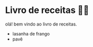 # Livro de receitas :man_cook:



olá! bem vindo ao livro de receitas.



- lasanha de frango
- pavê
